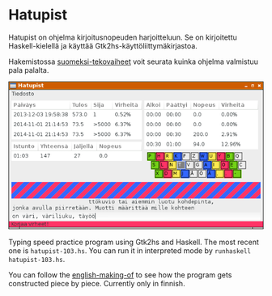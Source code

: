 # Hatupist

Hatupist on ohjelma kirjoitusnopeuden harjoitteluun. Se on kirjoitettu Haskell-kielellä ja käyttää Gtk2hs-käyttöliittymäkirjastoa.

Hakemistossa
[suomeksi-tekovaiheet](/suomeksi-tekovaiheet)
voit seurata kuinka ohjelma valmistuu pala palalta.

![](Hatupist_002.png)

Typing speed practice program using Gtk2hs and Haskell. The most recent one is `hatupist-103.hs`. You can run it in interpreted mode by `runhaskell hatupist-103.hs`.

You can follow the 
[english-making-of](/english-making-of)
to see how the program gets constructed piece by piece. Currently only in finnish.

